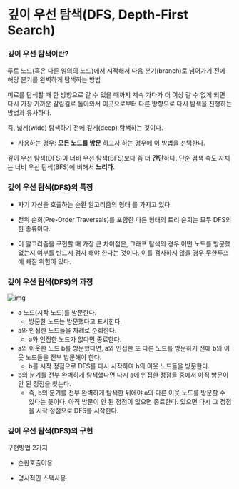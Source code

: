 # 깊이 우선 탐색(DFS, Depth-First Search)

### 깊이 우선 탐색이란?

루트 노드(혹은 다른 임의의 노드)에서 시작해서 다음 분기(branch)로 넘어가기 전에 해당 분기를 완벽하게 탐색하는 방법



미로를 탐색할 때 한 방향으로 갈 수 있을 때까지 계속 가다가 더 이상 갈 수 없게 되면 다시 가장 가까운 갈림길로 돌아와서 이곳으로부터 다른 방향으로 다시 탐색을 진행하는 방법과 유사하다.

즉, 넓게(wide) 탐색하기 전에 깊게(deep) 탐색하는 것이다.

- 사용하는 경우: **모든 노드를 방문** 하고자 하는 경우에 이 방법을 선택한다.



깊이 우선 탐색(DFS)이 너비 우선 탐색(BFS)보다 좀 더 **간단**하다.
단순 검색 속도 자체는 너비 우선 탐색(BFS)에 비해서 **느리다**.

### 깊이 우선 탐색(DFS)의 특징
- 자기 자신을 호출하는 순환 알고리즘의 형태 를 가지고 있다.

- 전위 순회(Pre-Order Traversals)를 포함한 다른 형태의 트리 순회는 모두 DFS의 한 종류이다.

- 이 알고리즘을 구현할 때 가장 큰 차이점은, 그래프 탐색의 경우 어떤 노드를 방문했었는지 여부를 반드시 검사 해야 한다는 것이다.
  이를 검사하지 않을 경우 무한루프에 빠질 위험이 있다.

  

  

### 깊이 우선 탐색(DFS)의 과정

![img](https://gmlwjd9405.github.io/images/algorithm-dfs-vs-bfs/dfs-example.png)

- a 노드(시작 노드)를 방문한다.
  - 방문한 노드는 방문했다고 표시한다.
- a와 인접한 노드들을 차례로 순회한다.
  - a와 인접한 노드가 없다면 종료한다.
- a와 이웃한 노드 b를 방문했다면, a와 인접한 또 다른 노드를 방문하기 전에 b의 이웃 노드들을 전부 방문해야 한다.
  - b를 시작 정점으로 DFS를 다시 시작하여 b의 이웃 노드들을 방문한다.
- b의 분기를 전부 완벽하게 탐색했다면 다시 a에 인접한 정점들 중에서 아직 방문이 안 된 정점을 찾는다.
  - 즉, b의 분기를 전부 완벽하게 탐색한 뒤에야 a의 다른 이웃 노드를 방문할 수 있다는 뜻이다.
    아직 방문이 안 된 정점이 없으면 종료한다. 있으면 다시 그 정점을 시작 정점으로 DFS를 시작한다.



### 깊이 우선 탐색(DFS)의 구현

구현방법 2가지

- 순환호출이용

  

- 명시적인 스택사용